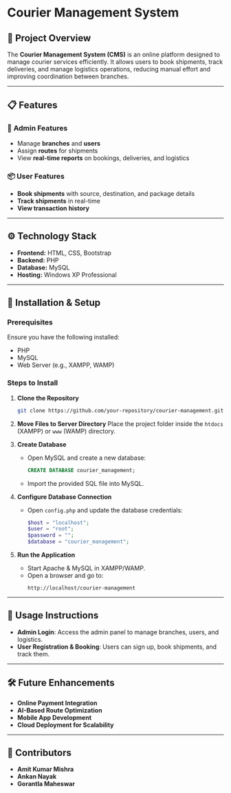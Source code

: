 # Courier Management System

## 📌 Project Overview
The **Courier Management System (CMS)** is an online platform designed to manage courier services efficiently. It allows users to book shipments, track deliveries, and manage logistics operations, reducing manual effort and improving coordination between branches.

---

## 📋 Features
### 🏢 **Admin Features**
- Manage **branches** and **users**
- Assign **routes** for shipments
- View **real-time reports** on bookings, deliveries, and logistics

### 📦 **User Features**
- **Book shipments** with source, destination, and package details
- **Track shipments** in real-time
- **View transaction history**

---

## ⚙️ Technology Stack
- **Frontend:** HTML, CSS, Bootstrap
- **Backend:** PHP
- **Database:** MySQL
- **Hosting:** Windows XP Professional

---

## 🚀 Installation & Setup
### Prerequisites
Ensure you have the following installed:
- PHP
- MySQL
- Web Server (e.g., XAMPP, WAMP)

### Steps to Install
1. **Clone the Repository**
   ```bash
   git clone https://github.com/your-repository/courier-management.git
   ```
2. **Move Files to Server Directory**
   Place the project folder inside the `htdocs` (XAMPP) or `www` (WAMP) directory.

3. **Create Database**
   - Open MySQL and create a new database:
     ```sql
     CREATE DATABASE courier_management;
     ```
   - Import the provided SQL file into MySQL.

4. **Configure Database Connection**
   - Open `config.php` and update the database credentials:
     ```php
     $host = "localhost";
     $user = "root";
     $password = "";
     $database = "courier_management";
     ```

5. **Run the Application**
   - Start Apache & MySQL in XAMPP/WAMP.
   - Open a browser and go to:
     ```
     http://localhost/courier-management
     ```

---

## 📖 Usage Instructions
- **Admin Login**: Access the admin panel to manage branches, users, and logistics.
- **User Registration & Booking**: Users can sign up, book shipments, and track them.

---

## 🛠 Future Enhancements
- **Online Payment Integration**
- **AI-Based Route Optimization**
- **Mobile App Development**
- **Cloud Deployment for Scalability**

---

## 📝 Contributors
- **Amit Kumar Mishra**  
- **Ankan Nayak**  
- **Gorantla Maheswar**  
